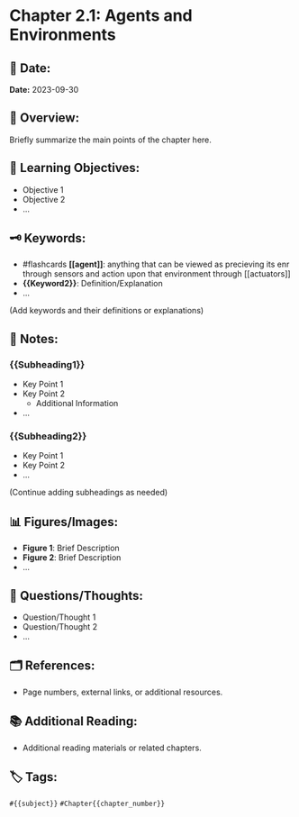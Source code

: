 # Chapter 2.1: Agents and Environments

## 📅 Date:

**Date:** 2023-09-30

## 📘 Overview:

Briefly summarize the main points of the chapter here.

## 🎯 Learning Objectives:

- Objective 1
- Objective 2
- ...

## 🗝 Keywords:

- #flashcards **[[agent]]**: anything that can be viewed as precieving its enr through sensors and action upon that environment through [[actuators]]
- **{{Keyword2}}**: Definition/Explanation
- ...

(Add keywords and their definitions or explanations)

## 📝 Notes:

### {{Subheading1}}

- Key Point 1
- Key Point 2
    - Additional Information
- ...

### {{Subheading2}}

- Key Point 1
- Key Point 2
- ...

(Continue adding subheadings as needed)

## 📊 Figures/Images:

- **Figure 1**: Brief Description
- **Figure 2**: Brief Description
- ...

## 🤔 Questions/Thoughts:

- Question/Thought 1
- Question/Thought 2
- ...

## 🗂 References:

- Page numbers, external links, or additional resources.

## 📚 Additional Reading:

- Additional reading materials or related chapters.

## 🏷 Tags:

`#{{subject}}` `#Chapter{{chapter_number}}`